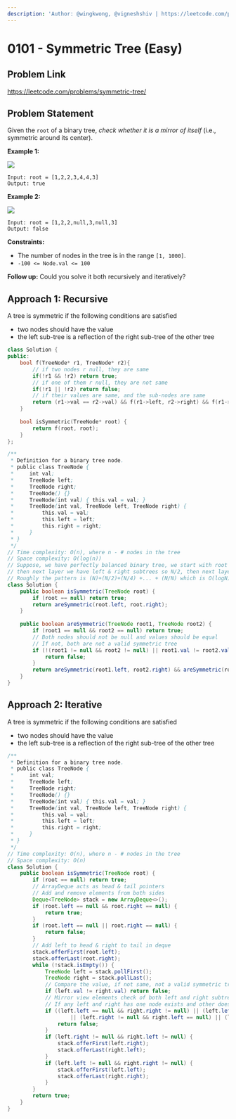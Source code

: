 ```yaml
---
description: 'Author: @wingkwong, @vigneshshiv | https://leetcode.com/problems/symmetric-tree/'
---
```


# 0101 - Symmetric Tree (Easy)

## Problem Link

https://leetcode.com/problems/symmetric-tree/

## Problem Statement

Given the `root` of a binary tree, _check whether it is a mirror of itself_ (i.e., symmetric around its center).

**Example 1:**

![](https://assets.leetcode.com/uploads/2021/02/19/symtree1.jpg)

```
Input: root = [1,2,2,3,4,4,3]
Output: true
```

**Example 2:**

![](https://assets.leetcode.com/uploads/2021/02/19/symtree2.jpg)

```
Input: root = [1,2,2,null,3,null,3]
Output: false
```

**Constraints:**

* The number of nodes in the tree is in the range `[1, 1000]`.
* `-100 <= Node.val <= 100`

**Follow up:** Could you solve it both recursively and iteratively?

## Approach 1: Recursive

A tree is symmetric if the following conditions are satisfied

- two nodes should have the value 
- the left sub-tree is a reflection of the right sub-tree of the other tree

<Tabs>
<TabItem value="c++" label="C++">
<SolutionAuthor name="@wingkwong"/>

```cpp
class Solution {
public:
    bool f(TreeNode* r1, TreeNode* r2){
        // if two nodes r null, they are same
        if(!r1 && !r2) return true;
        // if one of them r null, they are not same
        if(!r1 || !r2) return false;
        // if their values are same, and the sub-nodes are same
        return (r1->val == r2->val) && f(r1->left, r2->right) && f(r1->right, r2->left);
    }
    
    bool isSymmetric(TreeNode* root) {
        return f(root, root);
    }
};
```

</TabItem>

<TabItem value="java" label="Java">
<SolutionAuthor name="@vigneshshiv"/>

```java
/**
 * Definition for a binary tree node.
 * public class TreeNode {
 *     int val;
 *     TreeNode left;
 *     TreeNode right;
 *     TreeNode() {}
 *     TreeNode(int val) { this.val = val; }
 *     TreeNode(int val, TreeNode left, TreeNode right) {
 *         this.val = val;
 *         this.left = left;
 *         this.right = right;
 *     }
 * }
 */
// Time complexity: O(n), where n - # nodes in the tree
// Space complexity: O(log(n))
// Suppose, we have perfectly balanced binary tree, we start with root that N, 
// then next layer we have left & right subtrees so N/2, then next layer is N/4 and so on... 
// Roughly the pattern is (N)+(N/2)+(N/4) +... + (N/N) which is O(logN) same as height O(h) of the tree. 
class Solution {
    public boolean isSymmetric(TreeNode root) {
        if (root == null) return true;
        return areSymmetric(root.left, root.right);
    }
    
    public boolean areSymmetric(TreeNode root1, TreeNode root2) {
        if (root1 == null && root2 == null) return true;
        // Both nodes should not be null and values should be equal
        // If not, both are not a valid symmetric tree
        if (!(root1 != null && root2 != null) || root1.val != root2.val) {
            return false;
        }
        return areSymmetric(root1.left, root2.right) && areSymmetric(root1.right, root2.left);
    }
}
```

</TabItem>
</Tabs>

## Approach 2: Iterative

A tree is symmetric if the following conditions are satisfied

- two nodes should have the value 
- the left sub-tree is a reflection of the right sub-tree of the other tree

<Tabs>
<TabItem value="java" label="Java">
<SolutionAuthor name="@vigneshshiv"/>

```java
/**
 * Definition for a binary tree node.
 * public class TreeNode {
 *     int val;
 *     TreeNode left;
 *     TreeNode right;
 *     TreeNode() {}
 *     TreeNode(int val) { this.val = val; }
 *     TreeNode(int val, TreeNode left, TreeNode right) {
 *         this.val = val;
 *         this.left = left;
 *         this.right = right;
 *     }
 * }
 */
// Time complexity: O(n), where n - # nodes in the tree
// Space complexity: O(n)
class Solution {
    public boolean isSymmetric(TreeNode root) {
        if (root == null) return true;
        // ArrayDeque acts as head & tail pointers
        // Add and remove elements from both sides
        Deque<TreeNode> stack = new ArrayDeque<>();
        if (root.left == null && root.right == null) {
            return true;
        }
        if (root.left == null || root.right == null) {
            return false;
        }
        // Add left to head & right to tail in deque
        stack.offerFirst(root.left);
        stack.offerLast(root.right);
        while (!stack.isEmpty()) {
            TreeNode left = stack.pollFirst();
            TreeNode right = stack.pollLast();
            // Compare the value, if not same, not a valid symmetric tree
            if (left.val != right.val) return false;
            // Mirror view elements check of both left and right subtree's
            // If any left and right has one node exists and other doesn't, then it's not valid symmetric tree
            if ((left.left == null && right.right != null) || (left.left != null && right.right == null)
                    || (left.right != null && right.left == null) || (left.right == null && right.left != null)) {
                return false;
            }
            if (left.right != null && right.left != null) {
                stack.offerFirst(left.right);
                stack.offerLast(right.left);
            }
            if (left.left != null && right.right != null) {
                stack.offerFirst(left.left);
                stack.offerLast(right.right);
            }
        }
        return true;    
    }
}
```
</TabItem>
</Tabs>